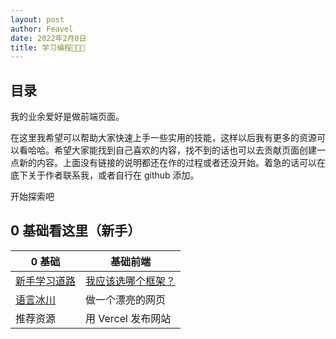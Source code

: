```yaml
---
layout: post
author: Feavel
date: 2022年2月8日
title: 学习编程🧑🏼‍💻
---
```


<script>
  import New from '$lib/components/ui/badges/New.svelte';
</script>

## 目录

我的业余爱好是做前端页面。

在这里我希望可以帮助大家快速上手一些实用的技能，这样以后我有更多的资源可以看哈哈。希望大家能找到自己喜欢的内容，找不到的话也可以去贡献页面创建一点新的内容。上面没有链接的说明都还在作的过程或者还没开始。着急的话可以在底下关于作者联系我，或者自行在 github 添加。

开始探索吧

## 0 基础看这里（新手）

| 0 基础                                             | 基础前端                                                        |
| -------------------------------------------------- | --------------------------------------------------------------- |
| [新手学习道路](/learn/programming/roadmap) <New /> | [我应该选哪个框架？](/learn/programming/what-framework) <New /> |
| [语言冰川](/learn/programming/iceberg) <New />     | 做一个漂亮的网页                                                |
| 推荐资源                                           | 用 Vercel 发布网站                                              |

<!-- ## 前端开发

| Next.js            | Svelte Kit         |
| ------------------ | ------------------ |
| 为什么用 Next？    | 为什么用 Svelte ？ |
| 使用 Next 开发 PWA | Svelte 配置环境    |
| 待定 Next.js 功能  | Svelte Markdown    |

| Astro 教程      | Qwik             |
| --------------- | ---------------- |
| Astro 的优缺点  | 为什么使用 Qwik? |
| 搭建 Astro Blog | Qwik 环境搭建    |
| 添加 Themes     |                  |

## BAAS 开发

| Supabase Tutorials                      | PocketBase |
| --------------------------------------- | ---------- |
| Setup Supabase + Svelte Project         | Setup      |
| CRUD app with Supabase and SvelteKit    | ...        |
| Load more data onScroll with Supabase   | ...        |
| Dynamic routes with Svelte and Supabase | ...        |

## 桌面和手机应用开发

| 用 Tauri 做一个 Markdown 编辑工具 | 待定  |
| --------------------------------- | ----- |
| 工程配置                          | Setup |
| 页面设计                          | ...   |
| 功能                              | ...   |
| 发布                              | ...   | -->
